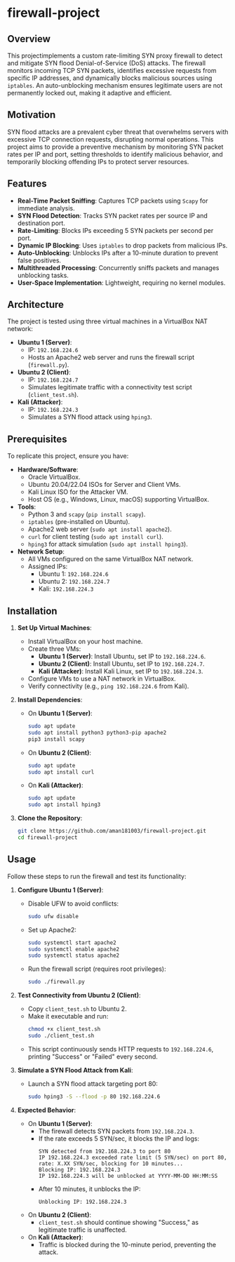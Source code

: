 # firewall-project

## Overview

This projectimplements a custom rate-limiting SYN proxy firewall to detect and mitigate SYN flood Denial-of-Service (DoS) attacks. The firewall monitors incoming TCP SYN packets, identifies excessive requests from specific IP addresses, and dynamically blocks malicious sources using `iptables`. An auto-unblocking mechanism ensures legitimate users are not permanently locked out, making it adaptive and efficient.

## Motivation

SYN flood attacks are a prevalent cyber threat that overwhelms servers with excessive TCP connection requests, disrupting normal operations. This project aims to provide a preventive mechanism by monitoring SYN packet rates per IP and port, setting thresholds to identify malicious behavior, and temporarily blocking offending IPs to protect server resources.

## Features

- **Real-Time Packet Sniffing**: Captures TCP packets using `Scapy` for immediate analysis.
- **SYN Flood Detection**: Tracks SYN packet rates per source IP and destination port.
- **Rate-Limiting**: Blocks IPs exceeding 5 SYN packets per second per port.
- **Dynamic IP Blocking**: Uses `iptables` to drop packets from malicious IPs.
- **Auto-Unblocking**: Unblocks IPs after a 10-minute duration to prevent false positives.
- **Multithreaded Processing**: Concurrently sniffs packets and manages unblocking tasks.
- **User-Space Implementation**: Lightweight, requiring no kernel modules.

## Architecture

The project is tested using three virtual machines in a VirtualBox NAT network:

- **Ubuntu 1 (Server)**:  
  - IP: `192.168.224.6`  
  - Hosts an Apache2 web server and runs the firewall script (`firewall.py`).
- **Ubuntu 2 (Client)**:  
  - IP: `192.168.224.7`  
  - Simulates legitimate traffic with a connectivity test script (`client_test.sh`).
- **Kali (Attacker)**:  
  - IP: `192.168.224.3`  
  - Simulates a SYN flood attack using `hping3`.

## Prerequisites

To replicate this project, ensure you have:

- **Hardware/Software**:
  - Oracle VirtualBox.
  - Ubuntu 20.04/22.04 ISOs for Server and Client VMs.
  - Kali Linux ISO for the Attacker VM.
  - Host OS (e.g., Windows, Linux, macOS) supporting VirtualBox.
- **Tools**:
  - Python 3 and `scapy` (`pip install scapy`).
  - `iptables` (pre-installed on Ubuntu).
  - Apache2 web server (`sudo apt install apache2`).
  - `curl` for client testing (`sudo apt install curl`).
  - `hping3` for attack simulation (`sudo apt install hping3`).
- **Network Setup**:
  - All VMs configured on the same VirtualBox NAT network.
  - Assigned IPs:
    - Ubuntu 1: `192.168.224.6`
    - Ubuntu 2: `192.168.224.7`
    - Kali: `192.168.224.3`

## Installation

1. **Set Up Virtual Machines**:
   - Install VirtualBox on your host machine.
   - Create three VMs:
     - **Ubuntu 1 (Server)**: Install Ubuntu, set IP to `192.168.224.6`.
     - **Ubuntu 2 (Client)**: Install Ubuntu, set IP to `192.168.224.7`.
     - **Kali (Attacker)**: Install Kali Linux, set IP to `192.168.224.3`.
   - Configure VMs to use a NAT network in VirtualBox.
   - Verify connectivity (e.g., `ping 192.168.224.6` from Kali).

2. **Install Dependencies**:
   - On **Ubuntu 1 (Server)**:
     ```bash
     sudo apt update
     sudo apt install python3 python3-pip apache2
     pip3 install scapy
     ```
   - On **Ubuntu 2 (Client)**:
     ```bash
     sudo apt update
     sudo apt install curl
     ```
   - On **Kali (Attacker)**:
     ```bash
     sudo apt update
     sudo apt install hping3
     ```

3. **Clone the Repository**:
   ```bash
   git clone https://github.com/aman181003/firewall-project.git
   cd firewall-project
   ```

## Usage

Follow these steps to run the firewall and test its functionality:

1. **Configure Ubuntu 1 (Server)**:
   - Disable UFW to avoid conflicts:
     ```bash
     sudo ufw disable
     ```
   - Set up Apache2:
     ```bash
     sudo systemctl start apache2
     sudo systemctl enable apache2
     sudo systemctl status apache2
     ```
   - Run the firewall script (requires root privileges):
     ```bash
     sudo ./firewall.py
     ```

2. **Test Connectivity from Ubuntu 2 (Client)**:
   - Copy `client_test.sh` to Ubuntu 2.
   - Make it executable and run:
     ```bash
     chmod +x client_test.sh
     sudo ./client_test.sh
     ```
   - This script continuously sends HTTP requests to `192.168.224.6`, printing "Success" or "Failed" every second.

3. **Simulate a SYN Flood Attack from Kali**:
   - Launch a SYN flood attack targeting port 80:
     ```bash
     sudo hping3 -S --flood -p 80 192.168.224.6
     ```

4. **Expected Behavior**:
   - On **Ubuntu 1 (Server)**:
     - The firewall detects SYN packets from `192.168.224.3`.
     - If the rate exceeds 5 SYN/sec, it blocks the IP and logs:
       ```
       SYN detected from 192.168.224.3 to port 80
       IP 192.168.224.3 exceeded rate limit (5 SYN/sec) on port 80, rate: X.XX SYN/sec, blocking for 10 minutes...
       Blocking IP: 192.168.224.3
       IP 192.168.224.3 will be unblocked at YYYY-MM-DD HH:MM:SS
       ```
     - After 10 minutes, it unblocks the IP:
       ```
       Unblocking IP: 192.168.224.3
       ```
   - On **Ubuntu 2 (Client)**:
     - `client_test.sh` should continue showing "Success," as legitimate traffic is unaffected.
   - On **Kali (Attacker)**:
     - Traffic is blocked during the 10-minute period, preventing the attack.

